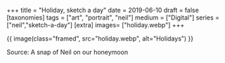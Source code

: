 +++
title = "Holiday, sketch a day"
date = 2019-06-10
draft =  false
[taxonomies]
tags = ["art", "portrait", "neil"]
medium = ["Digital"]
series = ["neil","sketch-a-day"]
[extra]
images= ["holiday.webp"]
+++

{{ image(class="framed", src="holiday.webp", alt="Holidays") }}

Source: A snap of Neil on our honeymoon
